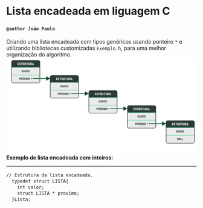 # Lista encadeada em liguagem C

#### ``@author João Paulo``

Criando uma lista encadeada com tipos genéricos usando ponteiro ``*`` e utilizando bibliotecas customizadas ``Exemplo.h``, para uma melhor organização do algoritmo.
![alt text](img/listaEncadeada.svg)
**Exemplo de lista encadeada com inteiros:**

---

~~~ c/c++
// Estrutura da lista encadeada. 
  typedef struct LISTA{
    int valor;
    struct LISTA * proximo;
  }Lista;
~~~
